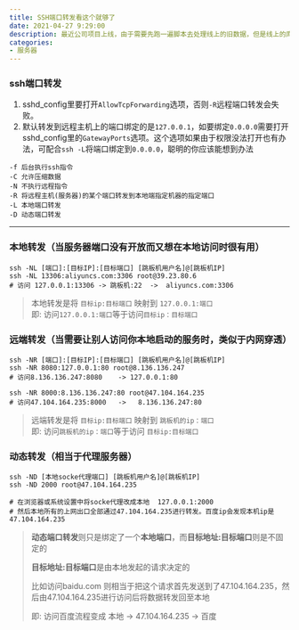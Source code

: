 ```yaml
---
title: SSH端口转发看这个就够了
date: 2021-04-27 9:29:00
description: 最近公司项目上线，由于需要先跑一遍脚本去处理线上的旧数据，但是线上的库只有在线上服务器才可以连接，本地是直接连不通的，所以想到了使用ssh端口转发来通过线上的服务器当做跳板机远程连接到线上的数据库。同理在外网想连接内网的机器也是行得通的
categories:
- 服务器
---
```

### ssh端口转发

1. sshd_config里要打开`AllowTcpForwarding`选项，否则`-R`远程端口转发会失败。
2. 默认转发到远程主机上的端口绑定的是`127.0.0.1`，如要绑定`0.0.0.0`需要打开sshd_config里的`GatewayPorts`选项。这个选项如果由于权限没法打开也有办法，可配合`ssh -L`将端口绑定到`0.0.0.0`，聪明的你应该能想到办法

```shell
-f 后台执行ssh指令
-C 允许压缩数据
-N 不执行远程指令
-R 将远程主机(服务器)的某个端口转发到本地端指定机器的指定端口
-L 本地端口转发
-D 动态端口转发
```



------

### 本地转发（当服务器端口没有开放而又想在本地访问时很有用）

```shell
ssh -NL [端口]:[目标IP]:[目标端口] [跳板机用户名]@[跳板机IP]
ssh -NL 13306:aliyuncs.com:3306 root@39.23.80.6
# 访问 127.0.0.1:13306 -> 跳板机:22  ->  aliyuncs.com:3306
```

>  本地转发是将 `目标ip:目标端口` 映射到 `127.0.0.1:端口` <br>即: 访问`127.0.0.1:端口`等于访问`目标ip：目标端口`



### 远端转发（当需要让别人访问你本地启动的服务时，类似于内网穿透）

```shell
ssh -NR [端口]:[目标IP]:[目标端口] [跳板机用户名]@[跳板机IP]
ssh -NR 8080:127.0.0.1:80 root@8.136.136.247
# 访问8.136.136.247:8080    -> 127.0.0.1:80

ssh -NR 8000:8.136.136.247:80 root@47.104.164.235
# 访问47.104.164.235:8000   ->   8.136.136.247:80
```

> 远端转发是将 `目标ip:目标端口` 映射到 `跳板机的ip：端口` <br>即: 访问`跳板机的ip：端口`等于访问 `目标ip:目标端口`



### 动态转发（相当于代理服务器）

```shell
ssh -ND [本地socke代理端口] [跳板机用户名]@[跳板机IP]
ssh -ND 2000 root@47.104.164.235

# 在浏览器或系统设置中将socke代理改成本地  127.0.0.1:2000 
# 然后本地所有的上网出口全部通过47.104.164.235进行转发。百度ip会发现本机ip是47.104.164.235
```

> **动态端口转发**则只是绑定了一个**本地端口**，而**目标地址:目标端口**则是不固定的
>
> **目标地址:目标端口**是由本地发起的请求决定的
>
> 比如访问baidu.com 则相当于把这个请求首先发送到了47.104.164.235，然后由47.104.164.235进行访问后将数据转发回至本地
>
> 即: 访问百度流程变成  本地 -> 47.104.164.235 -> 百度

